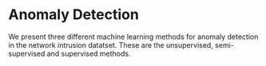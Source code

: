 # Anomaly Detection

We present three different machine learning methods for anomaly detection in the network intrusion datatset. These are the unsupervised, semi-supervised and supervised methods.
